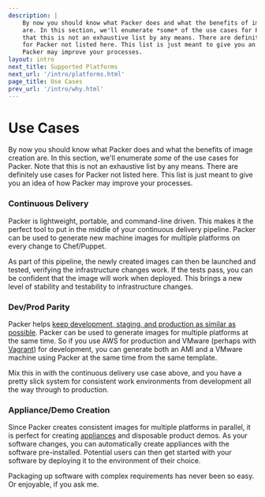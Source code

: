 ```yaml
---
description: |
    By now you should know what Packer does and what the benefits of image creation
    are. In this section, we'll enumerate *some* of the use cases for Packer. Note
    that this is not an exhaustive list by any means. There are definitely use cases
    for Packer not listed here. This list is just meant to give you an idea of how
    Packer may improve your processes.
layout: intro
next_title: Supported Platforms
next_url: '/intro/platforms.html'
page_title: Use Cases
prev_url: '/intro/why.html'
---
```


# Use Cases

By now you should know what Packer does and what the benefits of image creation
are. In this section, we'll enumerate *some* of the use cases for Packer. Note
that this is not an exhaustive list by any means. There are definitely use cases
for Packer not listed here. This list is just meant to give you an idea of how
Packer may improve your processes.

### Continuous Delivery

Packer is lightweight, portable, and command-line driven. This makes it the
perfect tool to put in the middle of your continuous delivery pipeline. Packer
can be used to generate new machine images for multiple platforms on every
change to Chef/Puppet.

As part of this pipeline, the newly created images can then be launched and
tested, verifying the infrastructure changes work. If the tests pass, you can be
confident that the image will work when deployed. This brings a new level of
stability and testability to infrastructure changes.

### Dev/Prod Parity

Packer helps [keep development, staging, and production as similar as
possible](http://www.12factor.net/dev-prod-parity). Packer can be used to
generate images for multiple platforms at the same time. So if you use AWS for
production and VMware (perhaps with [Vagrant](https://www.vagrantup.com)) for
development, you can generate both an AMI and a VMware machine using Packer at
the same time from the same template.

Mix this in with the continuous delivery use case above, and you have a pretty
slick system for consistent work environments from development all the way
through to production.

### Appliance/Demo Creation

Since Packer creates consistent images for multiple platforms in parallel, it is
perfect for creating
[appliances](https://en.wikipedia.org/wiki/Software_appliance) and disposable
product demos. As your software changes, you can automatically create appliances
with the software pre-installed. Potential users can then get started with your
software by deploying it to the environment of their choice.

Packaging up software with complex requirements has never been so easy. Or
enjoyable, if you ask me.
